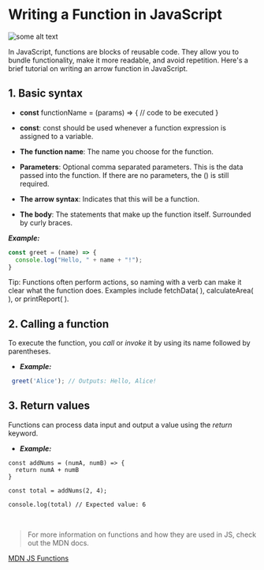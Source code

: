 
#   Writing a Function in JavaScript

![some alt text](https://images.unsplash.com/photo-1607706009771-de8808640bcf?w=600&auto=format&fit=crop&q=60&ixlib=rb-4.0.3&ixid=M3wxMjA3fDB8MHxzZWFyY2h8M3x8amF2YXNjcmlwdHxlbnwwfHwwfHx8MA%3D%3D)

In JavaScript, functions are blocks of reusable code. They allow you to bundle functionality, make it more readable, and avoid repetition. Here's a brief tutorial on writing an arrow function in JavaScript.

## 1. Basic syntax

* **const** functionName = (params) => {
  // code to be executed
}

*   **const**: const should be used whenever a function expression is assigned to a variable.
*   **The function name**: The name you choose for the function.
*   **Parameters**: Optional comma separated parameters. This is the data passed into the function. If there are no parameters, the () is still required.
*   **The arrow syntax**: Indicates that this will be a function.
*   **The body**: The statements that make up the function itself. Surrounded by curly braces.

_**Example:**_
```js
const greet = (name) => {
  console.log("Hello, " + name + "!");
}
```

Tip: Functions often perform actions, so naming with a verb can make it clear what the function does. Examples include fetchData( ), calculateArea( ), or printReport( ). 

## 2. Calling a function

To execute the function, you *call* or *invoke* it by using its name followed by parentheses.

* _**Example:**_

```js
 greet('Alice'); // Outputs: Hello, Alice!
```

## 3. Return values

Functions can process data input and output a value using the *return* keyword.

* _**Example:**_ 
```
const addNums = (numA, numB) => {
  return numA + numB
}

const total = addNums(2, 4);

console.log(total) // Expected value: 6
```
<br>

> For more information on functions and how they are used in JS, check out the MDN docs. 

[MDN JS Functions](https://developer.mozilla.org/en-US/docs/Web/JavaScript/Guide/Functions)


